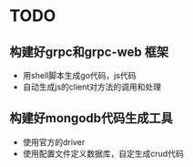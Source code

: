 # TODO

## 构建好grpc和grpc-web 框架
- 用shell脚本生成go代码，js代码
- 自动生成js的client对方法的调用和处理
## 构建好mongodb代码生成工具
- 使用官方的driver
- 使用配置文件定义数据库，自定生成crud代码






